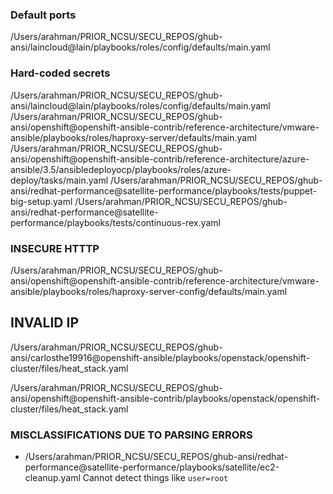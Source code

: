 ### Default ports 

/Users/arahman/PRIOR_NCSU/SECU_REPOS/ghub-ansi/laincloud@lain/playbooks/roles/config/defaults/main.yaml


### Hard-coded secrets 

/Users/arahman/PRIOR_NCSU/SECU_REPOS/ghub-ansi/laincloud@lain/playbooks/roles/config/defaults/main.yaml
/Users/arahman/PRIOR_NCSU/SECU_REPOS/ghub-ansi/openshift@openshift-ansible-contrib/reference-architecture/vmware-ansible/playbooks/roles/haproxy-server/defaults/main.yaml 
/Users/arahman/PRIOR_NCSU/SECU_REPOS/ghub-ansi/openshift@openshift-ansible-contrib/reference-architecture/azure-ansible/3.5/ansibledeployocp/playbooks/roles/azure-deploy/tasks/main.yaml
/Users/arahman/PRIOR_NCSU/SECU_REPOS/ghub-ansi/redhat-performance@satellite-performance/playbooks/tests/puppet-big-setup.yaml
/Users/arahman/PRIOR_NCSU/SECU_REPOS/ghub-ansi/redhat-performance@satellite-performance/playbooks/tests/continuous-rex.yaml



### INSECURE HTTTP 

/Users/arahman/PRIOR_NCSU/SECU_REPOS/ghub-ansi/openshift@openshift-ansible-contrib/reference-architecture/vmware-ansible/playbooks/roles/haproxy-server-config/defaults/main.yaml

## INVALID IP 

/Users/arahman/PRIOR_NCSU/SECU_REPOS/ghub-ansi/carlosthe19916@openshift-ansible/playbooks/openstack/openshift-cluster/files/heat_stack.yaml

/Users/arahman/PRIOR_NCSU/SECU_REPOS/ghub-ansi/openshift@openshift-ansible-contrib/playbooks/openstack/openshift-cluster/files/heat_stack.yaml

### MISCLASSIFICATIONS DUE TO PARSING ERRORS

- /Users/arahman/PRIOR_NCSU/SECU_REPOS/ghub-ansi/redhat-performance@satellite-performance/playbooks/satellite/ec2-cleanup.yaml
Cannot detect things like `user=root` 